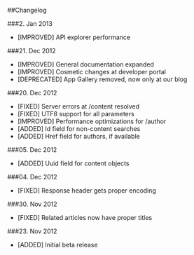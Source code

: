 ##Changelog

###2. Jan 2013
* [IMPROVED] API explorer performance

###21. Dec 2012
* [IMPROVED] General documentation expanded
* [IMPROVED] Cosmetic changes at developer portal
* [DEPRECATED] App Gallery removed, now only at our blog

###20. Dec 2012
* [FIXED] Server errors at /content resolved
* [FIXED] UTF8 support for all parameters
* [IMPROVED] Performance optimizations for /author
* [ADDED] Id field for non-content searches
* [ADDED] Href field for authors, if available

###05. Dec 2012
* [ADDED] Uuid field for content objects

###04. Dec 2012
* [FIXED] Response header gets proper encoding

###30. Nov 2012
* [FIXED] Related articles now have proper titles

###23. Nov 2012
* [ADDED] Initial beta release
